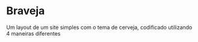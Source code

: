 # Braveja
Um layout de um site simples com o tema de cerveja, codificado utilizando 4 maneiras diferentes
